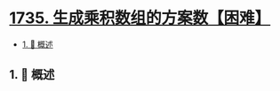 # [1735. 生成乘积数组的方案数【困难】](https://github.com/Tdahuyou/TNotes.leetcode/tree/main/notes/1735.%20%E7%94%9F%E6%88%90%E4%B9%98%E7%A7%AF%E6%95%B0%E7%BB%84%E7%9A%84%E6%96%B9%E6%A1%88%E6%95%B0%E3%80%90%E5%9B%B0%E9%9A%BE%E3%80%91)

<!-- region:toc -->

- [1. 📝 概述](#1--概述)

<!-- endregion:toc -->

## 1. 📝 概述
